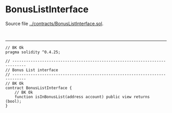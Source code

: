 # BonusListInterface

Source file [../contracts/BonusListInterface.sol](../contracts/BonusListInterface.sol).

<br />

<hr />

```solidity
// BK Ok
pragma solidity ^0.4.25;

// ----------------------------------------------------------------------------
// Bonus List interface
// ----------------------------------------------------------------------------
// BK Ok
contract BonusListInterface {
    // BK Ok
    function isInBonusList(address account) public view returns (bool);
}

```
